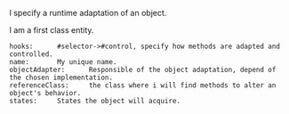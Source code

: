 I specify a runtime adaptation of an object.

I am a first class entity.
 
	hooks:		#selector->#control, specify how methods are adapted and controlled.
	name:		My unique name.
	objectAdapter:		Responsible of the object adaptation, depend of the chosen implementation.
	referenceClass:		the class where i will find methods to alter an object's behavior.
	states:		States the object will acquire.

